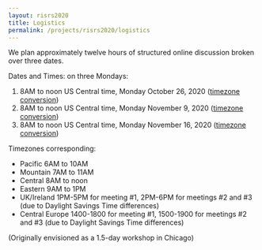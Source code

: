 ```yaml
---
layout: risrs2020
title: Logistics
permalink: /projects/risrs2020/logistics
---
```


We plan approximately twelve hours of structured online discussion broken over three dates. 

Dates and Times: on three Mondays:
1. 8AM to noon US Central time, Monday October 26, 2020 ([timezone conversion](https://www.timeanddate.com/worldclock/fixedtime.html?msg=RISRS2020+Meeting+%231&iso=20201026T08&p1=5158&ah=4))
2.  8AM to noon US Central time, Monday November 9, 2020 ([timezone conversion](https://www.timeanddate.com/worldclock/fixedtime.html?msg=RISRS2020+Meeting+%232&iso=20201109T08&p1=5158&ah=4))
3.  8AM to noon US Central time, Monday November 16, 2020 ([timezone conversion](https://www.timeanddate.com/worldclock/fixedtime.html?msg=RISRS2020+Meeting+%233&iso=20201116T08&p1=5158&ah=4))

Timezones corresponding:
- Pacific 6AM to 10AM
- Mountain 7AM to 11AM
- Central 8AM to noon
- Eastern 9AM to 1PM
- UK/Ireland 1PM-5PM for meeting #1, 2PM-6PM for meetings #2 and #3 (due to Daylight Savings Time differences)
- Central Europe 1400-1800 for meeting #1, 1500-1900 for meetings #2 and #3 (due to Daylight Savings Time differences)

(Originally envisioned as a 1.5-day workshop in Chicago)
